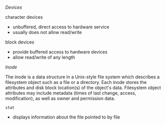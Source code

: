 


_Devices_

character devices
+ unbuffered, direct access to hardware service
+ usually does not allow read/write

block devices
+ provide buffered access to hardware devices
+ allow read/write of any length


_Inode_

The inode is a data structure in a Unix-style file system which describes a filesystem object such as a file or a directory. Each inode stores the attributes and disk block location(s) of the object's data. Filesystem object attributes may include metadata (times of last change, access, modification), as well as owner and permission data.


`stat`
+ displays information about the file pointed to by file
